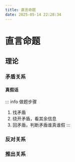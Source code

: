 ```yaml
---
title: 直言命题
date: 2025-05-14 22:28:34
---
```


# 直言命题

## 理论

### 矛盾关系


#### 真假话

::: info 做题步骤
1. 找矛盾
2. 绕开矛盾，看其余信息
3. 回矛盾，判断矛盾谁真谁假
:::


### 反对关系


### 推出关系